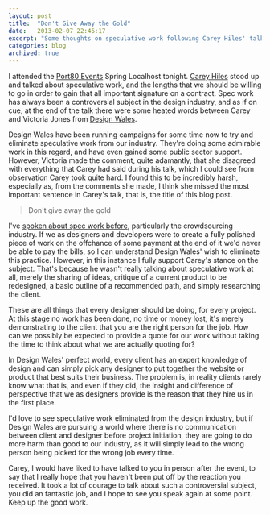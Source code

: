 ```yaml
---
layout: post
title:  "Don't Give Away the Gold"
date:   2013-02-07 22:46:17
excerpt: "Some thoughts on speculative work following Carey Hiles' talk at the Port80 Spring Localhost."
categories: blog
archived: true
---
```


I attended the [Port80 Events](http://port80events.co.uk) Spring Localhost tonight. [Carey Hiles](http://twitter.com/handybitesize) stood up and talked about speculative work, and the lengths that we should be willing to go in order to gain that all important signature on a contract. Spec work has always been a controversial subject in the design industry, and as if on cue, at the end of the talk there were some heated words between Carey and Victoria Jones from [Design Wales](http://designwales.org).

Design Wales have been running campaigns for some time now to try and eliminate speculative work from our industry. They're doing some admirable work in this regard, and have even gained some public sector support. However, Victoria made the comment, quite adamantly, that she disagreed with everything that Carey had said during his talk, which I could see from observation Carey took quite hard. I found this to be incredibly harsh, especially as, from the comments she made, I think she missed the most important sentence in Carey's talk, that is, the title of this blog post.

> Don't give away the gold

I've [spoken about spec work before](http://molovo.co.uk/blog/crowdsourcing), particularly the crowdsourcing industry. If we as designers and developers were to create a fully polished piece of work on the offchance of some payment at the end of it we'd never be able to pay the bills, so I can understand Design Wales' wish to eliminate this practice. However, in this instance I fully support Carey's stance on the subject. That's because he wasn't really talking about speculative work at all, merely the sharing of ideas, critique of a current product to be redesigned, a basic outline of a recommended path, and simply researching the client.

These are all things that every designer should be doing, for every project. At this stage no work has been done, no time or money lost, it's merely demonstrating to the client that you are the right person for the job. How can we possibly be expected to provide a quote for our work without taking the time to think about what we are actually quoting for?

In Design Wales' perfect world, every client has an expert knowledge of design and can simply pick any designer to put together the website or product that best suits their business. The problem is, in reality clients rarely know what that is, and even if they did, the insight and difference of perspective that we as designers provide is the reason that they hire us in the first place.

I'd love to see speculative work eliminated from the design industry, but if Design Wales are pursuing a world where there is no communication between client and designer before project initiation, they are going to do more harm than good to our industry, as it will simply lead to the wrong person being picked for the wrong job every time.

Carey, I would have liked to have talked to you in person after the event, to say that I really hope that you haven't been put off by the reaction you received. It took a lot of courage to talk about such a controversial subject, you did an fantastic job, and I hope to see you speak again at some point. Keep up the good work.